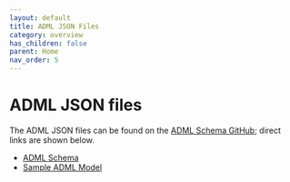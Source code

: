 ```yaml
---
layout: default
title: ADML JSON Files
category: overview
has_children: false
parent: Home
nav_order: 5
---
```


# ADML JSON files

The ADML JSON files can be found on the [ADML Schema GitHub](https://github.com/admlguide/adml-schema); direct links are shown below.

* [ADML Schema](https://github.com/admlguide/adml-schema/blob/main/ADML.json)
* [Sample ADML Model](https://github.com/admlguide/adml-schema/blob/main/SampleADMLModel.json)